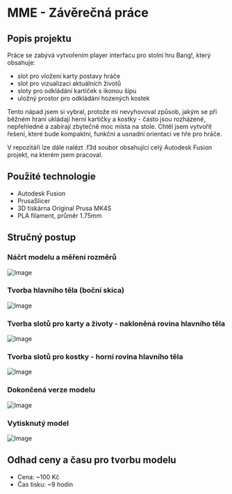 # MME - Závěrečná práce



## Popis projektu

Práce se zabývá vytvořením player interfacu pro stolní hru Bang!, který obsahuje:
- slot pro vložení karty postavy hráče
- slot pro vizualizaci aktuálních životů
- sloty pro odkládání kartiček s ikonou šípu
- uložný prostor pro odkládání hozených kostek

Tento nápad jsem si vybral, protože mi nevyhovoval způsob, jakým se při běžném hraní ukládají herní kartičky a kostky - často jsou rozházené, nepřehledné a zabírají zbytečně moc místa na stole. Chtěl jsem vytvořit řešení, které bude kompaktní, funkční a usnadní orientaci ve hře pro hráče.

V repozitáři lze dále nalézt .f3d soubor obsahující celý Autodesk Fusion projekt, na kterém jsem pracoval.


## Použité technologie

- Autodesk Fusion
- PrusaSlicer
- 3D tiskárna Original Prusa MK4S
- PLA filament, průměr 1.75mm


## Stručný postup

### Náčrt modelu a měření rozměrů

![Image](https://github.com/user-attachments/assets/b4092de8-9938-42fd-9b0e-5c50bb1fe61e)

### Tvorba hlavního těla (boční skica)

![Image](https://github.com/user-attachments/assets/e15a46bb-85cd-4d8c-abb5-104b3641424c)

### Tvorba slotů pro karty a životy - nakloněná rovina hlavního těla

![Image](https://github.com/user-attachments/assets/8741dcc6-4b53-47fc-a76e-2c1fe124bfea)

### Tvorba slotů pro kostky - horní rovina hlavního těla

![Image](https://github.com/user-attachments/assets/585eec94-ed7d-4a77-9d65-c760f9703262)

### Dokončená verze modelu

![Image](https://github.com/user-attachments/assets/aa83c667-05c7-4ac0-9eb6-49e3f4efe709)

### Vytisknutý model

![Image](https://github.com/user-attachments/assets/e9820989-72b0-42ce-8ba1-eacc4c61d295)


## Odhad ceny a času pro tvorbu modelu

- Cena: ~100 Kč
- Čas tisku: ~9 hodin
